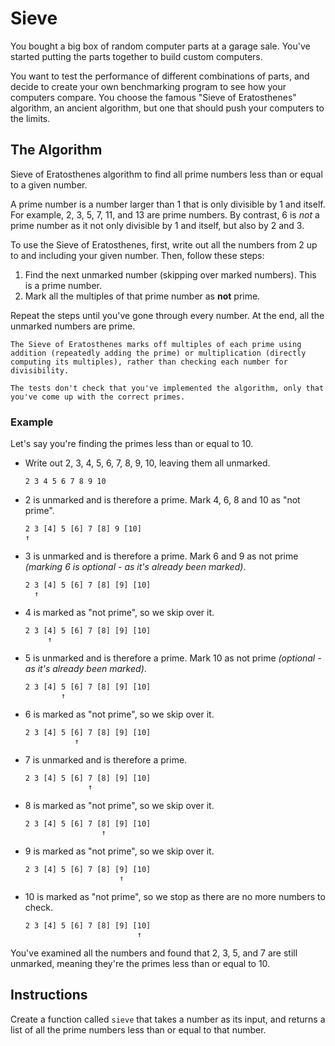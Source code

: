 # Sieve

You bought a big box of random computer parts at a garage sale.
You've started putting the parts together to build custom computers.

You want to test the performance of different combinations of parts, and decide to create your own benchmarking program to see how your computers compare.
You choose the famous "Sieve of Eratosthenes" algorithm, an ancient algorithm, but one that should push your computers to the limits.

## The Algorithm

Sieve of Eratosthenes algorithm to find all prime numbers less than or equal to a given number.

A prime number is a number larger than 1 that is only divisible by 1 and itself.
For example, 2, 3, 5, 7, 11, and 13 are prime numbers.
By contrast, 6 is _not_ a prime number as it not only divisible by 1 and itself, but also by 2 and 3.

To use the Sieve of Eratosthenes, first, write out all the numbers from 2 up to and including your given number.
Then, follow these steps:

1. Find the next unmarked number (skipping over marked numbers).
   This is a prime number.
2. Mark all the multiples of that prime number as **not** prime.

Repeat the steps until you've gone through every number.
At the end, all the unmarked numbers are prime.

```exercism/note
The Sieve of Eratosthenes marks off multiples of each prime using addition (repeatedly adding the prime) or multiplication (directly computing its multiples), rather than checking each number for divisibility.

The tests don't check that you've implemented the algorithm, only that you've come up with the correct primes.
```

### Example

Let's say you're finding the primes less than or equal to 10.

- Write out 2, 3, 4, 5, 6, 7, 8, 9, 10, leaving them all unmarked.

  ```text
  2 3 4 5 6 7 8 9 10
  ```

- 2 is unmarked and is therefore a prime.
  Mark 4, 6, 8 and 10 as "not prime".

  ```text
  2 3 [4] 5 [6] 7 [8] 9 [10]
  ↑
  ```

- 3 is unmarked and is therefore a prime.
  Mark 6 and 9 as not prime _(marking 6 is optional - as it's already been marked)_.

  ```text
  2 3 [4] 5 [6] 7 [8] [9] [10]
    ↑
  ```

- 4 is marked as "not prime", so we skip over it.

  ```text
  2 3 [4] 5 [6] 7 [8] [9] [10]
       ↑
  ```

- 5 is unmarked and is therefore a prime.
  Mark 10 as not prime _(optional - as it's already been marked)_.

  ```text
  2 3 [4] 5 [6] 7 [8] [9] [10]
          ↑
  ```

- 6 is marked as "not prime", so we skip over it.

  ```text
  2 3 [4] 5 [6] 7 [8] [9] [10]
             ↑
  ```

- 7 is unmarked and is therefore a prime.

  ```text
  2 3 [4] 5 [6] 7 [8] [9] [10]
                ↑
  ```

- 8 is marked as "not prime", so we skip over it.

  ```text
  2 3 [4] 5 [6] 7 [8] [9] [10]
                   ↑
  ```

- 9 is marked as "not prime", so we skip over it.

  ```text
  2 3 [4] 5 [6] 7 [8] [9] [10]
                       ↑
  ```

- 10 is marked as "not prime", so we stop as there are no more numbers to check.

  ```text
  2 3 [4] 5 [6] 7 [8] [9] [10]
                           ↑
  ```

You've examined all the numbers and found that 2, 3, 5, and 7 are still unmarked, meaning they're the primes less than or equal to 10.

## Instructions

Create a function called `sieve` that takes a number as its input, and returns a list of all the prime numbers less than or equal to that number.
